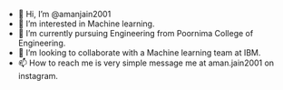 - 👋 Hi, I’m @amanjain2001
- 👀 I’m interested in Machine learning.
- 🌱 I’m currently pursuing Engineering from Poornima College of Engineering.
- 💞️ I’m looking to collaborate with a Machine learning team at IBM.
- 📫 How to reach me is very simple message me at aman.jain2001 on instagram.


<!---
amanjain2001/amanjain2001 is a ✨ special ✨ repository because its `README.md` (this file) appears on your GitHub profile.
You can click the Preview link to take a look at your changes.
--->

